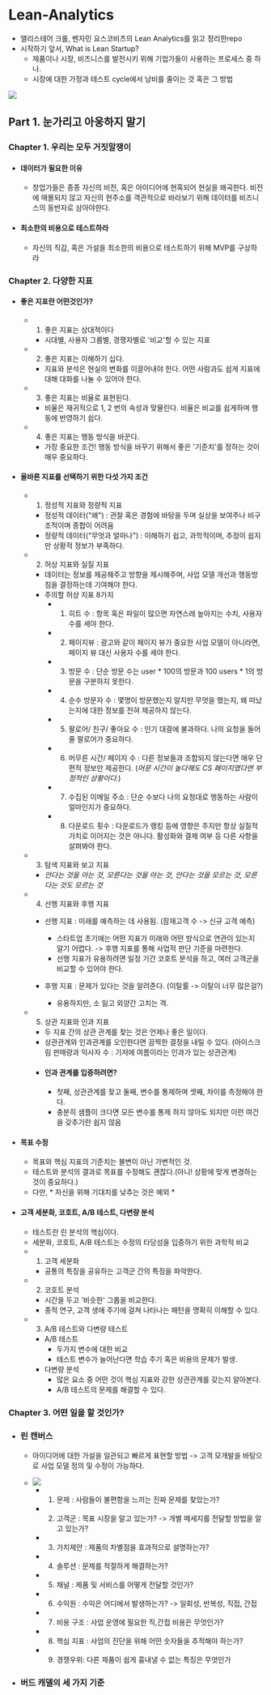# Lean-Analytics

- 앨리스테어 크롤, 벤자민 요스코비츠의 Lean Analytics를 읽고 정리한repo
- 시작하기 앞서, What is Lean Startup?
	- 제품이나 시장, 비즈니스를 발전시키 위해 기업가들이 사용하는 프로세스 중 하나.
	- 시장에 대한 가정과 테스트 cycle에서 낭비를 줄이는 것 혹은 그 방법

<img src = 'https://m.media-amazon.com/images/I/41Ib7M1JD9L.jpg'>

## Part 1. 눈가리고 아웅하지 말기

### Chapter 1. 우리는 모두 거짓말쟁이

- #### 데이터가 필요한 이유
	- 창업가들은 종종 자신의 비전, 혹은 아이디어에 현혹되어 현실을 왜곡한다. 비전에 매몰되지 않고 자신의 현주소를 객관적으로 바라보기 위해 데이터를 비즈니스의 동반자로 삼아야한다.
- #### 최소한의 비용으로 테스트하라
	- 자신의 직감, 혹은 가설을 최소한의 비용으로 테스트하기 위해 MVP를 구상하라 

### Chapter 2. 다양한 지표


- #### 좋은 지표란 어떤것인가?
	
	- 1. 좋은 지표는 상대적이다
		- 시대별, 사용자 그룹별, 경쟁자별로 '비교'할 수 있는 지표
	- 2. 좋은 지표는 이해하기 십다.
		- 지표와 분석은 현실의 변화를 이끌어내야 한다. 어떤 사람과도 쉽게 지표에 대해 대화를 나눌 수 있어야 한다.
	- 3. 좋은 지표는 비율로 표현된다.
		- 비율은 재귀적으로 1, 2 번의 속성과 맞물린다. 비율은 비교를 쉽게하며 행동에 반영하기 쉽다.
	- 4. 좋은 지표는 행동 방식을 바꾼다.
		- 가장 중요한 조건! 행동 방식을 바꾸기 위해서 좋은 '기준치'를 정하는 것이 매우 중요하다.

- #### 올바른 지표를 선택하기 위한 다섯 가지 조건

	- 1. 정성적 지표와 정량적 지표
		- 정성적 데이터("왜") : 관찰 혹은 경험에 바탕을 두며 실상을 보여주나 비구조적이며 종합이 어려움
		- 정량적 데이터("무엇과 얼마나") : 이해하기 쉽고, 과학적이며, 추정이 쉽지만 상황적 정보가 부족하다.

	- 2. 허상 지표와 실질 지표
		- 데이터는 정보를 제공해주고 방향을 제시해주며, 사업 모델 개선과 행동방침을 결정하는데 기여해야 한다.
		- 주의할 허상 지표 8가지
			- 1. 히트 수 : 항목 혹은 파일이 많으면 자연스레 높아지는 수치, 사용자 수를 세야 한다.
			- 2. 페이지뷰 : 광고와 같이 페이지 뷰가 중요한 사업 모델이 아니라면, 페이지 뷰 대신 사용자 수를 세야 한다.
			- 3. 방문 수 : 단순 방문 수는 user * 100의 방문과 100 users * 1의 방문을 구분하지 못한다.
			- 4. 순수 방문자 수 : 몇명이 방문했는지 알지만 무엇을 했는지, 왜 떠났는지에 대한 정보를 전혀 제공하지 않는다.
			- 5. 팔로어/ 친구/ 좋아요 수 : 인기 대결에 불과하다. 나의 요청을 들어줄 팔로어가 중요하다.
			- 6. 머무른 시간/ 페이지 수 : 다른 정보들과 조합되지 않는다면 매우 단편적 정보만 제공한다. (*머문 시간이 높다해도 CS 페이지였다면 부정적인 상황이다.*)
			- 7. 수집된 이메일 주소 : 단순 수보다 나의 요청대로 행동하는 사람이 얼마인지가 중요하다.
			- 8. 다운로드 횟수 : 다운로드가 랭킹 등에 영향은 주지만 항상 실질적 가치로 이어지는 것은 아니다. 활성화와 결제 여부 등 다른 사항을 살펴봐야 한다.

	- 3. 탐색 지표와 보고 지표
		- *안다는 것을 아는 것, 모른다는 것을 아는 것, 안다는 것을 모르는 것, 모른다는 것도 모르는 것*
	
	- 4. 선행 지표와 후행 지표
		- 선행 지표 : 미래를 예측하는 데 사용됨. (잠재고객 수 -> 신규 고객 예측)
			- 스타트업 초기에는 어떤 지표가 미래와 어떤 방식으로 연관이 있는지 알기 어렵다. -> 후행 지표를 통해 사업적 판단 기준을 마련한다.
			- 선행 지표가 유용하려면 일정 기간 코호트 분석을 하고, 여러 고객군을 비교할 수 있어야 한다.

		- 후행 지표 : 문제가 있다는 것을 알려준다. (이탈률 -> 이탈이 너무 많은걸?)
			- 유용하지만, 소 잃고 외양간 고치는 격.

	- 5. 상관 지표와 인과 지표
		- 두 지표 간의 상관 관계를 찾는 것은 언제나 좋은 일이다.
		- 상관관계와 인과관계를 오인한다면 끔찍한 결정을 내릴 수 있다. (아이스크림 판매량과 익사자 수 : 기저에 여름이라는 인과가 있는 상관관계)
		- #### 인과 관계를 입증하려면?
			- 첫째, 상관관계를 찾고 둘째,  변수를 통제하며 셋째,  차이를 측정해야 한다.
			- 충분히 샘플이 크다면 모든 변수를 통제 하지 않아도 되지만 이런 여건을 갖추기란 쉽지 않음

- #### 목표 수정

	- 목표와 핵심 지표의 기준치는 불변이 아닌 가변적인 것.
	- 테스트와 분석의 결과로 목표를 수정해도 괜찮다.(아니! 상황에 맞게 변경하는 것이 중요하다.)
	- 다만, * 자신을 위해 기대치를 낮추는 것은 예외 *

- #### 고객 세분화, 코호트, A/B 테스트, 다변량 분석

	- 테스트란 린 분석의 핵심이다.
	- 세분화, 코호트, A/B 테스트는 수정의 타당성을 입증하기 위한 과학적 비교
	- 1. 고객 세분화
		- 공통의 특징을 공유하는 고객군 간의 특징을 파악한다.
	- 2. 코호트 분석
		- 시간을 두고 '비슷한' 그룹을 비교한다.
		- 종적 연구, 고객 생애 주기에 걸쳐 나타나는 패턴을 명확히 이해할 수 있다.
	- 3. A/B 테스트와 다변량 테스트
		- A/B 테스트
			- 두가지 변수에 대한 비교
			- 테스트 변수가 늘어난다면 학습 주기 혹은 비용의 문제가 발생.
		- 다변량 분석
			- 많은 요소 중 어떤 것이 핵심 지표와 강한 상관관계를 갖는지 알아본다.
			- A/B 테스트의 문제를 해결할 수 있다.


### Chapter 3. 어떤 일을 할 것인가?

- ### 린 캔버스
	- 아이디어에 대한 가설을 일관되고 빠르게 표현할 방법 -> 고객 모개발을 바탕으로 사업 모델 정의 및 수정이 가능하다.
	- <img src = https://gsong.pe.kr/assets/wp/Empty-Canvas.png>
		
		- 1. 문제 : 사람들이 불편함을 느끼는 진짜 문제를 찾았는가?
		- 2. 고객군 : 목표 시장을 알고 있는가? -> 개별 메세지를 전달할 방법을 알고 있는가?
		- 3. 가치제안 : 제품의 차별점을 효과적으로 설명하는가?
		- 4. 솔루션 : 문제를 적절하게 해결하는가?
		- 5. 채널 : 제품 및 서비스를 어떻게 전달할 것인가?
		- 6. 수익원 : 수익은 어디에서 발생하는가? -> 일회성, 반복성, 직접, 간접
		- 7. 비용 구조 : 사업 운영에 필요한 직,간접 비용은 무엇인가?
		- 8. 핵심 지표 : 사업의 진단을 위해 어떤 숫자들을 추적해야 하는가?
		- 9. 경쟁우위: 다른 제품이 쉽게 흉내낼 수 없는 특징은 무엇인가

- ### 버드 캐델의 세 가지 기준

